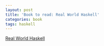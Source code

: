 ```yaml
---
layout: post
title: 'Book to read: Real World Haskell'
categories: book
tags: haskell
---
```


[Real World Haskell](http://book.realworldhaskell.org)
